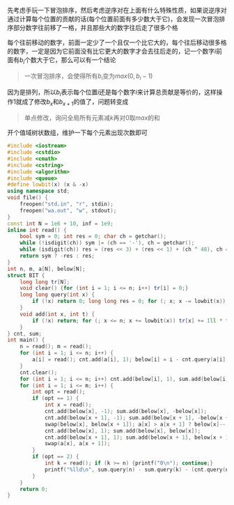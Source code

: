 先考虑手玩一下冒泡排序，然后考虑逆序对在上面有什么特殊性质，如果说逆序对通过计算每个位置的贡献的话(每个位置前面有多少数大于它)，会发现一次冒泡排序部分数字往前移了一格，并且那些大的数字往后走了很多个格

每个往前移动的数字，前面一定少了一个且仅一个比它大的，每个往后移动很多格的数字，一定是因为它前面没有比它更大的数字才会去往后走的，记一个数字$i$前面有$b_i$个数大于它，那么可以有一个结论

> 一次冒泡排序，会使得所有$b_i$变为$max(0, b_i - 1)$

因为是排列，所以$b_i$表示每个位置$i$还是每个数字$i$来计算总贡献是等价的，这样操作1就成了修改$b_x$和$b_{x + 1}$的值了，问题转变成

> 单点修改，询问全局所有元素减$k$再对$0$取$max$的和

开个值域树状数组，维护一下每个元素出现次数即可

```cpp
#include <iostream>
#include <cstdio>
#include <cmath>
#include <cstring>
#include <algorithm>
#include <queue>
#define lowbit(x) (x & -x)
using namespace std;
void file() {
    freopen("std.in", "r", stdin);
    freopen("wa.out", "w", stdout);
}
const int N = 1e6 + 10, inf = 1e9;
inline int read() {
    bool sym = 0; int res = 0; char ch = getchar();
    while (!isdigit(ch)) sym |= (ch == '-'), ch = getchar();
    while (isdigit(ch)) res = (res << 3) + (res << 1) + (ch ^ 48), ch = getchar();
    return sym ? -res : res;
}
int n, m, a[N], below[N];
struct BIT {
    long long tr[N];
    void clear() {for (int i = 1; i <= n; i++) tr[i] = 0;}
    long long query(int x) {
        if (!x) return 0; long long res = 0; for (; x; x -= lowbit(x)) res += tr[x]; return res;
    }
    void add(int x, int t) {
        if (!x) return; for (; x <= n; x += lowbit(x)) tr[x] += 1ll * t;
    }
} cnt, sum;
int main() {
    n = read(); m = read();
    for (int i = 1; i <= n; i++) {
        a[i] = read(); cnt.add(a[i], 1); below[i] = i - cnt.query(a[i]);
    }
    cnt.clear();
    for (int i = 1; i <= n; i++) cnt.add(below[i], 1), sum.add(below[i], below[i]);
    for (int i = 1; i <= m; i++) {
        int opt = read();
        if (opt == 1) {
            int x = read();
            cnt.add(below[x], -1); sum.add(below[x], -below[x]);
            cnt.add(below[x + 1], -1); sum.add(below[x + 1], -below[x + 1]);
            swap(below[x], below[x + 1]); a[x] > a[x + 1] ? below[x]-- : below[x + 1]++;
            cnt.add(below[x], 1); sum.add(below[x], below[x]);
            cnt.add(below[x + 1], 1); sum.add(below[x + 1], below[x + 1]);
            swap(a[x], a[x + 1]);
        }
        if (opt == 2) {
            int k = read(); if (k >= n) {printf("0\n"); continue;}
            printf("%lld\n", sum.query(n) - sum.query(k) - (cnt.query(n) - cnt.query(k)) * k);
        }
    }
    return 0;
}
```
